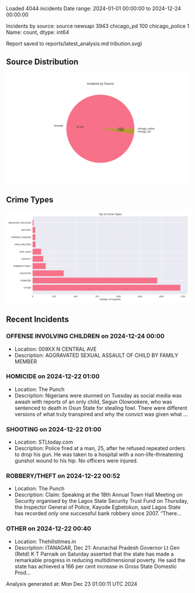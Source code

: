 
Loaded 4044 incidents
Date range: 2024-01-01 00:00:00 to 2024-12-24 00:00:00

Incidents by source:
source
newsapi           3943
chicago_pd         100
chicago_police       1
Name: count, dtype: int64

Report saved to reports/latest_analysis.md
tribution.svg)

## Source Distribution
![Source Distribution](images/source_distribution.svg)

## Crime Types
![Crime Types](images/crime_types.svg)

## Recent Incidents

### OFFENSE INVOLVING CHILDREN on 2024-12-24 00:00
- Location: 009XX N CENTRAL AVE
- Description: AGGRAVATED SEXUAL ASSAULT OF CHILD BY FAMILY MEMBER


### HOMICIDE on 2024-12-22 01:00
- Location: The Punch
- Description: Nigerians were stunned on Tuesday as social media was awash with reports of an only child, Segun Olowookere, who was sentenced to death in Osun State for stealing fowl. There were different versions of what truly transpired and why the convict was given what …


### SHOOTING on 2024-12-22 01:00
- Location: STLtoday.com
- Description: Police fired at a man, 25, after he refused repeated orders to drop his gun. He was taken to a hospital with a non-life-threatening gunshot wound to his hip. No officers were injured.


### ROBBERY/THEFT on 2024-12-22 00:52
- Location: The Punch
- Description: Claim: Speaking at the 18th Annual Town Hall Meeting on Security organised by the Lagos State Security Trust Fund on Thursday, the Inspector General of Police, Kayode Egbetokun, said Lagos State has recorded only one successful bank robbery since 2007. “There…


### OTHER on 2024-12-22 00:40
- Location: Thehillstimes.in
- Description: ITANAGAR, Dec 21: Arunachal Pradesh Governor Lt Gen (Retd) K T Parnaik on Saturday asserted that the state has made a remarkable progress in reducing multidimensional poverty. He said the state has achieved a 166 per cent increase in Gross State Domestic Prod…

Analysis generated at: Mon Dec 23 01:00:11 UTC 2024
